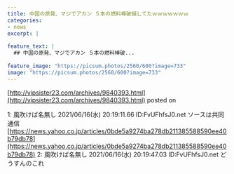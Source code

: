 ```yaml
---
title: 中国の原発、マジでアカン ５本の燃料棒破損してたｗｗｗｗｗｗｗ
categories:
- news
excerpt: |
  
feature_text: |
  ## 中国の原発、マジでアカン ５本の燃料棒破...
  
feature_image: "https://picsum.photos/2560/600?image=733"
image: "https://picsum.photos/2560/600?image=733"
---
```


[http://vipsister23.com/archives/9840393.html](http://vipsister23.com/archives/9840393.html)
posted on 

<!--more-->

1: 風吹けば名無し 2021/06/16(水) 20:19:11.66 ID:FvUFhfsJ0.net ソースは共同通信 [https://news.yahoo.co.jp/articles/0bde5a9274ba278db211385588590ee40b79db78](https://news.yahoo.co.jp/articles/0bde5a9274ba278db211385588590ee40b79db78) 2: 風吹けば名無し 2021/06/16(水) 20:19:47.03 ID:FvUFhfsJ0.net どうすんのこれ
